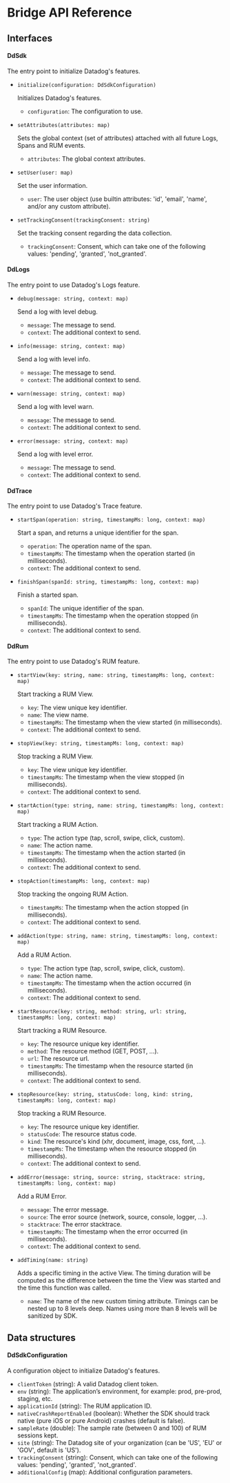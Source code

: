 # Bridge API Reference

## Interfaces

#### DdSdk

The entry point to initialize Datadog's features.

- `initialize(configuration: DdSdkConfiguration)`

    Initializes Datadog's features.

    - `configuration`: The configuration to use.

- `setAttributes(attributes: map)`

    Sets the global context (set of attributes) attached with all future Logs, Spans and RUM events.

    - `attributes`: The global context attributes.

- `setUser(user: map)`

    Set the user information.

    - `user`: The user object (use builtin attributes: 'id', 'email', 'name', and/or any custom attribute).

- `setTrackingConsent(trackingConsent: string)`

    Set the tracking consent regarding the data collection.

    - `trackingConsent`: Consent, which can take one of the following values: 'pending', 'granted', 'not_granted'.

#### DdLogs

The entry point to use Datadog's Logs feature.

- `debug(message: string, context: map)`

    Send a log with level debug.

    - `message`: The message to send.
    - `context`: The additional context to send.

- `info(message: string, context: map)`

    Send a log with level info.

    - `message`: The message to send.
    - `context`: The additional context to send.

- `warn(message: string, context: map)`

    Send a log with level warn.

    - `message`: The message to send.
    - `context`: The additional context to send.

- `error(message: string, context: map)`

    Send a log with level error.

    - `message`: The message to send.
    - `context`: The additional context to send.

#### DdTrace

The entry point to use Datadog's Trace feature.

- `startSpan(operation: string, timestampMs: long, context: map)`

    Start a span, and returns a unique identifier for the span.

    - `operation`: The operation name of the span.
    - `timestampMs`: The timestamp when the operation started (in milliseconds).
    - `context`: The additional context to send.

- `finishSpan(spanId: string, timestampMs: long, context: map)`

    Finish a started span.

    - `spanId`: The unique identifier of the span.
    - `timestampMs`: The timestamp when the operation stopped (in milliseconds).
    - `context`: The additional context to send.

#### DdRum

The entry point to use Datadog's RUM feature.

- `startView(key: string, name: string, timestampMs: long, context: map)`

    Start tracking a RUM View.

    - `key`: The view unique key identifier.
    - `name`: The view name.
    - `timestampMs`: The timestamp when the view started (in milliseconds).
    - `context`: The additional context to send.

- `stopView(key: string, timestampMs: long, context: map)`

    Stop tracking a RUM View.

    - `key`: The view unique key identifier.
    - `timestampMs`: The timestamp when the view stopped (in milliseconds).
    - `context`: The additional context to send.

- `startAction(type: string, name: string, timestampMs: long, context: map)`

    Start tracking a RUM Action.

    - `type`: The action type (tap, scroll, swipe, click, custom).
    - `name`: The action name.
    - `timestampMs`: The timestamp when the action started (in milliseconds).
    - `context`: The additional context to send.

- `stopAction(timestampMs: long, context: map)`

    Stop tracking the ongoing RUM Action.

    - `timestampMs`: The timestamp when the action stopped (in milliseconds).
    - `context`: The additional context to send.

- `addAction(type: string, name: string, timestampMs: long, context: map)`

    Add a RUM Action.

    - `type`: The action type (tap, scroll, swipe, click, custom).
    - `name`: The action name.
    - `timestampMs`: The timestamp when the action occurred (in milliseconds).
    - `context`: The additional context to send.

- `startResource(key: string, method: string, url: string, timestampMs: long, context: map)`

    Start tracking a RUM Resource.

    - `key`: The resource unique key identifier.
    - `method`: The resource method (GET, POST, …).
    - `url`: The resource url.
    - `timestampMs`: The timestamp when the resource started (in milliseconds).
    - `context`: The additional context to send.

- `stopResource(key: string, statusCode: long, kind: string, timestampMs: long, context: map)`

    Stop tracking a RUM Resource.

    - `key`: The resource unique key identifier.
    - `statusCode`: The resource status code.
    - `kind`: The resource's kind (xhr, document, image, css, font, …).
    - `timestampMs`: The timestamp when the resource stopped (in milliseconds).
    - `context`: The additional context to send.

- `addError(message: string, source: string, stacktrace: string, timestampMs: long, context: map)`

    Add a RUM Error.

    - `message`: The error message.
    - `source`: The error source (network, source, console, logger, …).
    - `stacktrace`: The error stacktrace.
    - `timestampMs`: The timestamp when the error occurred (in milliseconds).
    - `context`: The additional context to send.

- `addTiming(name: string)`

    Adds a specific timing in the active View. The timing duration will be computed as the difference between the time the View was started and the time this function was called.

    - `name`: The name of the new custom timing attribute. Timings can be nested up to 8 levels deep. Names using more than 8 levels will be sanitized by SDK.

## Data structures

#### DdSdkConfiguration

A configuration object to initialize Datadog's features.

- `clientToken` (string): A valid Datadog client token.
- `env` (string): The application’s environment, for example: prod, pre-prod, staging, etc.
- `applicationId` (string): The RUM application ID.
- `nativeCrashReportEnabled` (boolean): Whether the SDK should track native (pure iOS or pure Android) crashes (default is false).
- `sampleRate` (double): The sample rate (between 0 and 100) of RUM sessions kept.
- `site` (string): The Datadog site of your organization (can be 'US', 'EU' or 'GOV', default is 'US').
- `trackingConsent` (string): Consent, which can take one of the following values: 'pending', 'granted', 'not_granted'.
- `additionalConfig` (map): Additional configuration parameters.

